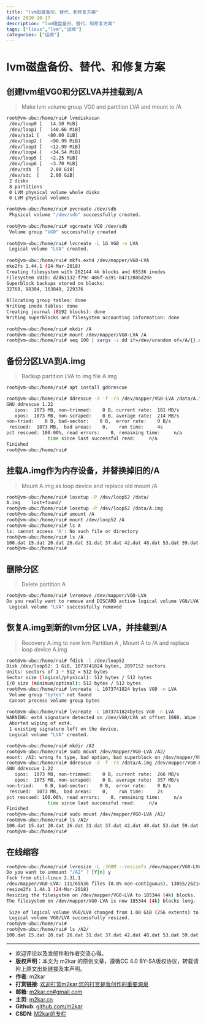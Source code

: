 ```yaml
---
title: "lvm磁盘备份、替代、和修复方案"
date: 2020-10-17
description: "lvm磁盘备份、替代、和修复方案"
tags: ["linux","lvm","运维"]
categories: ["运维"]
---
```



# lvm磁盘备份、替代、和修复方案

## 创建lvm组VG0和分区LVA并挂载到/A
> Make lvm volume group VG0 and partition LVA and mount to /A

```bash
root@vm-ubu:/home/rui# lvmdiskscan 
 /dev/loop0 [   14.50 MiB] 
 /dev/loop1 [   140.66 MiB] 
 /dev/sda1 [   <80.00 GiB] 
 /dev/loop2 [   <90.99 MiB] 
 /dev/loop3 [   <12.99 MiB] 
 /dev/loop4 [   <34.54 MiB] 
 /dev/loop5 [   <2.25 MiB] 
 /dev/loop6 [   <3.70 MiB] 
 /dev/sdb  [    2.00 GiB] 
 /dev/sdc  [    2.00 GiB] 
 2 disks
 8 partitions
 0 LVM physical volume whole disks
 0 LVM physical volumes

root@vm-ubu:/home/rui# pvcreate /dev/sdb
 Physical volume "/dev/sdb" successfully created.
 
root@vm-ubu:/home/rui# vgcreate VG0 /dev/sdb 
 Volume group "VG0" successfully created
 
root@vm-ubu:/home/rui# lvcreate -L 1G VG0 -n LVA
 Logical volume "LVA" created.
 
root@vm-ubu:/home/rui# mkfs.ext4 /dev/mapper/VG0-LVA 
mke2fs 1.44.1 (24-Mar-2018)
Creating filesystem with 262144 4k blocks and 65536 inodes
Filesystem UUID: d2d61132-f79c-486f-a391-8471288bd20e
Superblock backups stored on blocks: 
32768, 98304, 163840, 229376
 
Allocating group tables: done              
Writing inode tables: done              
Creating journal (8192 blocks): done
Writing superblocks and filesystem accounting information: done
 
root@vm-ubu:/home/rui# mkdir /A
root@vm-ubu:/home/rui# mount /dev/mapper/VG0-LVA /A
root@vm-ubu:/home/rui# seq 100 | xargs -i dd if=/dev/urandom of=/A/{}.dat bs=1024 count=1
```

## 备份分区LVA到A.img
> Backup partition LVA to img file A.img

```bash
root@vm-ubu:/home/rui# apt install gddrescue

root@vm-ubu:/home/rui# ddrescue -d -f -r3 /dev/mapper/VG0-LVA /data/A.img "rescue.$(date).log"
GNU ddrescue 1.22
   ipos:  1073 MB, non-trimmed:    0 B, current rate:  181 MB/s
   opos:  1073 MB, non-scraped:    0 B, average rate:  214 MB/s
non-tried:    0 B, bad-sector:    0 B,  error rate:    0 B/s
 rescued:  1073 MB,  bad areas:    0,    run time:     4s
pct rescued: 100.00%, read errors:    0, remaining time:     n/a
               time since last successful read:     n/a
Finished                   
root@vm-ubu:/home/rui# 
```

## 挂载A.img作为内存设备，并替换掉旧的/A
> Mount A.img as loop device and replace old mount /A

```bash
root@vm-ubu:/home/rui# losetup -P /dev/loop52 /data/
A.img    lost+found/ 
root@vm-ubu:/home/rui# losetup -P /dev/loop52 /data/A.img 
root@vm-ubu:/home/rui# umount /A
root@vm-ubu:/home/rui# mount /dev/loop52 /A
root@vm-ubu:/home/rui# ls A
ls: cannot access 'A': No such file or directory
root@vm-ubu:/home/rui# ls /A
100.dat 15.dat 20.dat 26.dat 31.dat 37.dat 42.dat 48.dat 53.dat 59.dat 
root@vm-ubu:/home/rui# 
```

 

## 删除分区
> Delete partition A

```bash
root@vm-ubu:/home/rui# lvremove /dev/mapper/VG0-LVA 
Do you really want to remove and DISCARD active logical volume VG0/LVA? [y/n]: y
 Logical volume "LVA" successfully removed
```

 

## 恢复A.img到新的lvm分区 LVA，并挂载到/A
> Recovery A.img to new lvm Partition A , Mount A to /A and replace loop device A.img

```bash
root@vm-ubu:/home/rui# fdisk -l /dev/loop52 
Disk /dev/loop52: 1 GiB, 1073741824 bytes, 2097152 sectors
Units: sectors of 1 * 512 = 512 bytes
Sector size (logical/physical): 512 bytes / 512 bytes
I/O size (minimum/optimal): 512 bytes / 512 bytes
root@vm-ubu:/home/rui# lvcreate -L 1073741824 bytes VG0 -n LVA
 Volume group "bytes" not found
 Cannot process volume group bytes
 
root@vm-ubu:/home/rui# lvcreate -L 1073741824bytes VG0 -n LVA
WARNING: ext4 signature detected on /dev/VG0/LVA at offset 1080. Wipe it? [y/n]: ^C Interrupted...
 Aborted wiping of ext4.
 1 existing signature left on the device.
 Logical volume "LVA" created.

root@vm-ubu:/home/rui# mkdir /A2
root@vm-ubu:/home/rui# sudo mount /dev/mapper/VG0-LVA /A2/
mount: /A2: wrong fs type, bad option, bad superblock on /dev/mapper/VG0-LVA, missing codepage or helper program, or other error.
root@vm-ubu:/home/rui# ddrescue -d -f -r3 /data/A.img /dev/mapper/VG0-LVA rescue_from_img.log
GNU ddrescue 1.22
   ipos:  1073 MB, non-trimmed:    0 B, current rate:  266 MB/s
   opos:  1073 MB, non-scraped:    0 B, average rate:  357 MB/s
non-tried:    0 B, bad-sector:    0 B,  error rate:    0 B/s
 rescued:  1073 MB,  bad areas:    0,    run time:     2s
pct rescued: 100.00%, read errors:    0, remaining time:     n/a
               time since last successful read:     n/a
Finished                   
root@vm-ubu:/home/rui# sudo mount /dev/mapper/VG0-LVA /A2/
root@vm-ubu:/home/rui# ls /A2/
100.dat 15.dat 20.dat 26.dat 31.dat 37.dat 42.dat 48.dat 53.dat 59.dat 
root@vm-ubu:/home/rui# 
```
## 在线缩容

```bash
root@vm-ubu:/home/rui# lvresize -L -300M --resizefs /dev/mapper/VG0-LVA 
Do you want to unmount "/A2" ? [Y|n] y
fsck from util-linux 2.31.1
/dev/mapper/VG0-LVA: 111/65536 files (0.0% non-contiguous), 13055/262144 blocks
resize2fs 1.44.1 (24-Mar-2018)
Resizing the filesystem on /dev/mapper/VG0-LVA to 185344 (4k) blocks.
The filesystem on /dev/mapper/VG0-LVA is now 185344 (4k) blocks long.
 
 Size of logical volume VG0/LVA changed from 1.00 GiB (256 extents) to 724.00 MiB (181 extents).
 Logical volume VG0/LVA successfully resized.
root@vm-ubu:/home/rui# 
root@vm-ubu:/home/rui# ls /A2/
100.dat 15.dat 20.dat 26.dat 31.dat 37.dat 42.dat 48.dat 53.dat 59.dat 
```
 
-------

- 欢迎评论以及发邮件和作者交流心得。
- **版权声明**：本文为 m2kar 的原创文章，遵循CC 4.0 BY-SA版权协议，转载请附上原文出处链接及本声明。
- **作者**: m2kar
- **打赏链接**: [欢迎打赏m2kar,您的打赏是我创作的重要源泉](http://m2kar-cn.mikecrm.com/wy97haW)
- **邮箱**: [m2kar.cn#gmail.com](mailto:m2kar.cn@gmail.com)
- **主页**: [m2kar.cn](https://m2kar.cn)
- **Github**: [github.com/m2kar](https://github.com/m2kar)
- **CSDN**: [M2kar的专栏](https://m2kar.blog.csdn.net)

